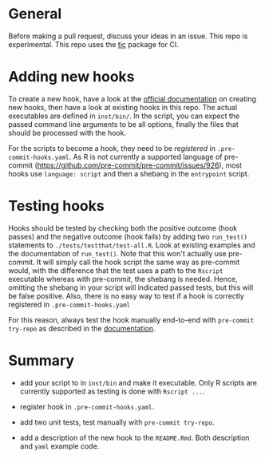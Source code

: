 # General

Before making a pull request, discuss your ideas in an issue. This repo is
experimental.
This repo uses the [tic](https://github.com/ropenscilabs/tic) package for CI.

# Adding new hooks

To create a new hook, have a look at the [official
documentation](https://pre-commit.com) on creating new hooks, then have a look
at existing hooks in this repo. The actual executables are defined in `inst/bin/`. In
the script, you can expect the passed command line arguments to be all options, 
finally the files that should be processed with the hook.

For the scripts to become a hook, they need to be *registered* in
`.pre-commit-hooks.yaml`. As R is not currently a supported language of
pre-commit (https://github.com/pre-commit/pre-commit/issues/926), most hooks use
`language: script` and then a shebang in the `entrypoint` script.

# Testing hooks

Hooks should be tested by checking both the positive outcome (hook passes) and
the negative outcome (hook fails) by adding two `run_test()` statements to
`./tests/testthat/test-all.R`. Look at existing examples and the documentation
of `run_test()`. Note that this won't actually use pre-commit. It will simply
call the hook script the same way as pre-commit would, with the difference that
the test uses a path to the `Rscript` executable whereas with pre-commit, the 
shebang is needed. Hence, omitting the shebang in your script will indicated 
passed tests, but this will be false positive. Also, there is no easy way to 
test if a hook is correctly registered in `.pre-commit-hooks.yaml`

For this reason, always test the hook manually end-to-end with 
`pre-commit try-repo` as described in the 
[documentation](https://pre-commit.com/#pre-commit-try-repo).

# Summary

- add your script to in `inst/bin` and make it executable. Only R scripts are 
  currently supported as testing is done with `Rscript ...`.

- register hook in `.pre-commit-hooks.yaml`.

- add two unit tests, test manually with `pre-commit try-repo`.

- add a description of the new hook to the `README.Rmd`. Both description and
  `yaml` example code.

